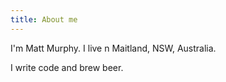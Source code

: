 ```yaml
---
title: About me
---
```

I'm Matt Murphy. I live n Maitland, NSW, Australia.

I write code and brew beer.
